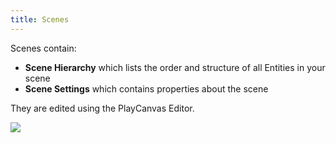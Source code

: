 ```yaml
---
title: Scenes
---
```


Scenes contain:

* **Scene Hierarchy** which lists the order and structure of all Entities in your scene
* **Scene Settings** which contains properties about the scene

They are edited using the PlayCanvas Editor.

![](/img/user-manual/scenes/scene-list.png)
